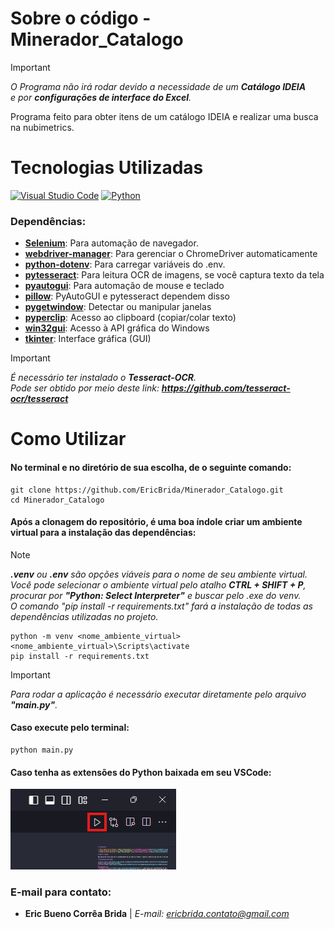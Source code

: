 # Sobre o código - Minerador_Catalogo

> [!IMPORTANT]
> *O Programa não irá rodar devido a necessidade de um **Catálogo IDEIA***</br>
> *e por **configurações de interface do Excel**.*

Programa feito para obter itens de um catálogo IDEIA e realizar uma busca na nubimetrics.


# Tecnologias Utilizadas

[![Visual Studio Code](https://img.shields.io/badge/Visual%20Studio%20Code-0078d7.svg?style=for-the-badge&logo=visual-studio-code&logoColor=white)](https://code.visualstudio.com/docs)
[![Python](https://img.shields.io/badge/python-3670A0?style=for-the-badge&logo=python&logoColor=ffdd54)](https://docs.python.org/pt-br/3/)

### Dependências:
- **[Selenium](https://pypi.org/project/selenium/)**: Para automação de navegador.
- **[webdriver-manager](https://pypi.org/project/webdriver-manager/)**: Para gerenciar o ChromeDriver automaticamente
- **[python-dotenv](https://pypi.org/project/python-dotenv/)**: Para carregar variáveis do .env.
- **[pytesseract](https://pypi.org/project/pytesseract/)**: Para leitura OCR de imagens, se você captura texto da tela
- **[pyautogui](https://pyautogui.readthedocs.io/en/latest/)**: Para automação de mouse e teclado
- **[pillow](https://pypi.org/project/pillow/)**: PyAutoGUI e pytesseract dependem disso
- **[pygetwindow](https://pypi.org/project/PyGetWindow/)**: Detectar ou manipular janelas
- **[pyperclip](https://pypi.org/project/pyperclip/)**: Acesso ao clipboard (copiar/colar texto)
- **[win32gui](https://pypi.org/project/win32gui/)**: Acesso à API gráfica do Windows
- **[tkinter](https://docs.python.org/3/library/tkinter.html)**: Interface gráfica (GUI)

> [!IMPORTANT]
> *É necessário ter instalado o **Tesseract-OCR**.*</br>
> *Pode ser obtido por meio deste link: **https://github.com/tesseract-ocr/tesseract***

# Como Utilizar

#### No terminal e no diretório de sua escolha, de o seguinte comando:
```
git clone https://github.com/EricBrida/Minerador_Catalogo.git
cd Minerador_Catalogo
```

#### Após a clonagem do repositório, é uma boa índole criar um ambiente virtual para a instalação das dependências:

> [!NOTE]
> ***.venv** ou **.env** são opções viáveis para o nome de seu ambiente virtual.* </br>
> *Você pode selecionar o ambiente virtual pelo atalho **CTRL + SHIFT + P**, procurar por **"Python: Select Interpreter"** e buscar pelo .exe do venv.* </br>
> *O comando "pip install -r requirements.txt" fará a instalação de todas as dependências utilizadas no projeto.*

```
python -m venv <nome_ambiente_virtual>
<nome_ambiente_virtual>\Scripts\activate
pip install -r requirements.txt
```

> [!IMPORTANT]
> *Para rodar a aplicação é necessário executar diretamente pelo arquivo **"main.py"**.*

#### Caso execute pelo terminal: 
```
python main.py
```

#### Caso tenha as extensões do Python baixada em seu VSCode:
<div>
    <img src="img/RUN_PYTHON.png">
</div>
 
### E-mail para contato: 
- **Eric Bueno Corrêa Brida** | *E-mail: [ericbrida.contato@gmail.com](mailto:ericbrida.contato@gmail.com)*
